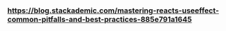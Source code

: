 ### https://blog.stackademic.com/mastering-reacts-useeffect-common-pitfalls-and-best-practices-885e791a1645
